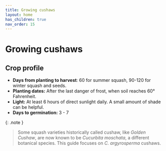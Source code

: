 ```yaml
---
title: Growing cushaws
layout: home
has_children: true
nav_order: 15
---
```

# Growing cushaws

## Crop profile

- **Days from planting to harvest**: 60 for summer squash, 90-120 for winter squash and seeds.
- **Planting dates:** After the last danger of frost, when soil reaches 60° Fahrenheit.
- **Light:** At least 6 hours of direct sunlight daily. A small amount of shade can be helpful.
- **Days to germination:** 3 - 7

{: .note }
> Some squash varieties historically called cushaw, like _Golden Cushaw_, are now known to be _Cucurbita moschata_, a different botanical species. This guide focuses on _C. argyrosperma_ cushaws.
